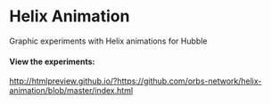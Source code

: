 # Helix Animation
Graphic experiments with Helix animations for Hubble

#### View the experiments:

http://htmlpreview.github.io/?https://github.com/orbs-network/helix-animation/blob/master/index.html
